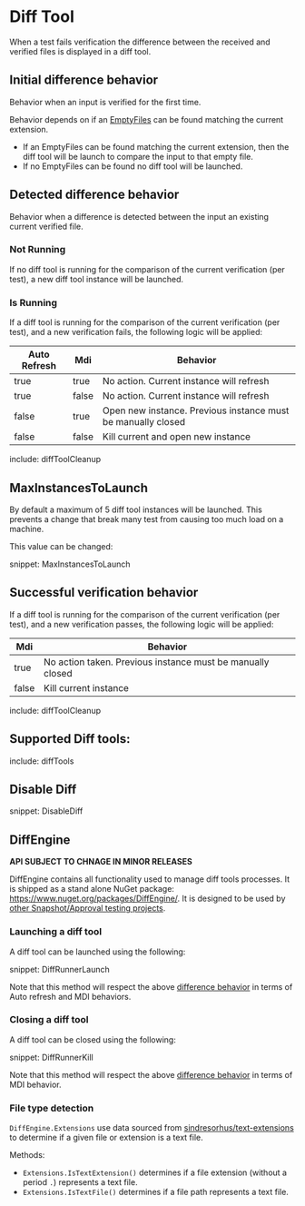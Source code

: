 # Diff Tool

When a test fails verification the difference between the received and verified files is displayed in a diff tool.


## Initial difference behavior

Behavior when an input is verified for the first time.

Behavior depends on if an [EmptyFiles](https://github.com/SimonCropp/EmptyFiles) can be found matching the current extension.

 * If an EmptyFiles can be found matching the current extension, then the diff tool will be launch to compare the input to that empty file.
 * If no EmptyFiles can be found no diff tool will be launched.


## Detected difference behavior

Behavior when a difference is detected between the input an existing current verified file.


### Not Running

If no diff tool is running for the comparison of the current verification (per test), a new diff tool instance will be launched.


### Is Running

If a diff tool is running for the comparison of the current verification (per test), and a new verification fails, the following logic will be applied:

| Auto Refresh | Mdi   | Behavior |
|--------------|-------|----------|
| true         | true  | No action. Current instance will refresh |
| true         | false | No action. Current instance will refresh |
| false        | true  | Open new instance. Previous instance must be manually closed |
| false        | false | Kill current and open new instance |

include: diffToolCleanup


## MaxInstancesToLaunch

By default a maximum of 5 diff tool instances will be launched. This prevents a change that break many test from causing too much load on a machine.

This value can be changed:

snippet: MaxInstancesToLaunch


## Successful verification behavior

If a diff tool is running for the comparison of the current verification (per test), and a new verification passes, the following logic will be applied:

| Mdi   | Behavior |
|-------|----------|
| true  | No action taken. Previous instance must be manually closed |
| false | Kill current instance |

include: diffToolCleanup


## Supported Diff tools:

include: diffTools


## Disable Diff

snippet: DisableDiff


## DiffEngine

**API SUBJECT TO CHNAGE IN MINOR RELEASES**

DiffEngine contains all functionality used to manage diff tools processes. It is shipped as a stand alone NuGet package: https://www.nuget.org/packages/DiffEngine/. It is designed to be used by [other Snapshot/Approval testing projects](/#alternatives).


### Launching a diff tool

A diff tool can be launched using the following:

snippet: DiffRunnerLaunch

Note that this method will respect the above [difference behavior](#detected-difference-behavior) in terms of Auto refresh and MDI behaviors.


### Closing a diff tool

A diff tool can be closed using the following:

snippet: DiffRunnerKill

Note that this method will respect the above [difference behavior](#detected-difference-behavior) in terms of MDI behavior.


### File type detection

`DiffEngine.Extensions` use data sourced from [sindresorhus/text-extensions](https://github.com/sindresorhus/text-extensions/blob/master/text-extensions.json) to determine if a given file or extension is a text file.

Methods:

 * `Extensions.IsTextExtension()` determines if a file extension (without a period `.`) represents a text file.
 * `Extensions.IsTextFile()` determines if a file path represents a text file.